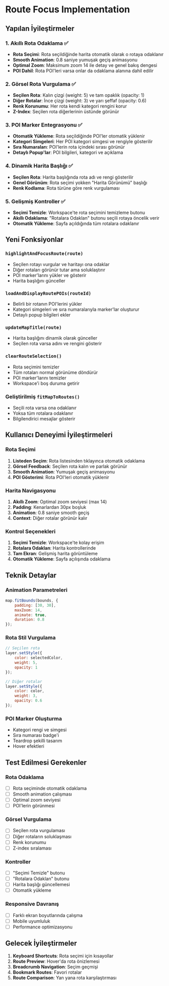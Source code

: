 # Route Focus Implementation

## Yapılan İyileştirmeler

### 1. Akıllı Rota Odaklama ✅
- **Rota Seçimi**: Rota seçildiğinde harita otomatik olarak o rotaya odaklanır
- **Smooth Animation**: 0.8 saniye yumuşak geçiş animasyonu
- **Optimal Zoom**: Maksimum zoom 14 ile detay ve genel bakış dengesi
- **POI Dahil**: Rota POI'leri varsa onlar da odaklama alanına dahil edilir

### 2. Görsel Rota Vurgulama ✅
- **Seçilen Rota**: Kalın çizgi (weight: 5) ve tam opaklık (opacity: 1)
- **Diğer Rotalar**: İnce çizgi (weight: 3) ve yarı şeffaf (opacity: 0.6)
- **Renk Korunumu**: Her rota kendi kategori rengini korur
- **Z-Index**: Seçilen rota diğerlerinin üstünde görünür

### 3. POI Marker Entegrasyonu ✅
- **Otomatik Yükleme**: Rota seçildiğinde POI'ler otomatik yüklenir
- **Kategori Simgeleri**: Her POI kategori simgesi ve rengiyle gösterilir
- **Sıra Numaraları**: POI'lerin rota içindeki sırası görünür
- **Detaylı Popup'lar**: POI bilgileri, kategori ve açıklama

### 4. Dinamik Harita Başlığı ✅
- **Seçilen Rota**: Harita başlığında rota adı ve rengi gösterilir
- **Genel Görünüm**: Rota seçimi yokken "Harita Görünümü" başlığı
- **Renk Kodlama**: Rota türüne göre renk vurgulaması

### 5. Gelişmiş Kontroller ✅
- **Seçimi Temizle**: Workspace'te rota seçimini temizleme butonu
- **Akıllı Odaklama**: "Rotalara Odaklan" butonu seçili rotaya öncelik verir
- **Otomatik Yükleme**: Sayfa açıldığında tüm rotalara odaklanır

## Yeni Fonksiyonlar

### `highlightAndFocusRoute(route)`
- Seçilen rotayı vurgular ve haritayı ona odaklar
- Diğer rotaları görünür tutar ama soluklaştırır
- POI marker'larını yükler ve gösterir
- Harita başlığını günceller

### `loadAndDisplayRoutePOIs(routeId)`
- Belirli bir rotanın POI'lerini yükler
- Kategori simgeleri ve sıra numaralarıyla marker'lar oluşturur
- Detaylı popup bilgileri ekler

### `updateMapTitle(route)`
- Harita başlığını dinamik olarak günceller
- Seçilen rota varsa adını ve rengini gösterir

### `clearRouteSelection()`
- Rota seçimini temizler
- Tüm rotaları normal görünüme döndürür
- POI marker'larını temizler
- Workspace'i boş duruma getirir

### Geliştirilmiş `fitMapToRoutes()`
- Seçili rota varsa ona odaklanır
- Yoksa tüm rotalara odaklanır
- Bilgilendirici mesajlar gösterir

## Kullanıcı Deneyimi İyileştirmeleri

### Rota Seçimi
1. **Listeden Seçim**: Rota listesinden tıklayınca otomatik odaklama
2. **Görsel Feedback**: Seçilen rota kalın ve parlak görünür
3. **Smooth Animation**: Yumuşak geçiş animasyonu
4. **POI Gösterimi**: Rota POI'leri otomatik yüklenir

### Harita Navigasyonu
1. **Akıllı Zoom**: Optimal zoom seviyesi (max 14)
2. **Padding**: Kenarlardan 30px boşluk
3. **Animation**: 0.8 saniye smooth geçiş
4. **Context**: Diğer rotalar görünür kalır

### Kontrol Seçenekleri
1. **Seçimi Temizle**: Workspace'te kolay erişim
2. **Rotalara Odaklan**: Harita kontrollerinde
3. **Tam Ekran**: Gelişmiş harita görüntüleme
4. **Otomatik Yükleme**: Sayfa açılışında odaklama

## Teknik Detaylar

### Animation Parametreleri
```javascript
map.fitBounds(bounds, { 
    padding: [30, 30],
    maxZoom: 14,
    animate: true,
    duration: 0.8
});
```

### Rota Stil Vurgulama
```javascript
// Seçilen rota
layer.setStyle({
    color: selectedColor,
    weight: 5,
    opacity: 1
});

// Diğer rotalar
layer.setStyle({
    color: color,
    weight: 3,
    opacity: 0.6
});
```

### POI Marker Oluşturma
- Kategori rengi ve simgesi
- Sıra numarası badge'i
- Teardrop şekilli tasarım
- Hover efektleri

## Test Edilmesi Gerekenler

### Rota Odaklama
- [ ] Rota seçiminde otomatik odaklama
- [ ] Smooth animation çalışması
- [ ] Optimal zoom seviyesi
- [ ] POI'lerin görünmesi

### Görsel Vurgulama
- [ ] Seçilen rota vurgulaması
- [ ] Diğer rotaların soluklaşması
- [ ] Renk korunumu
- [ ] Z-index sıralaması

### Kontroller
- [ ] "Seçimi Temizle" butonu
- [ ] "Rotalara Odaklan" butonu
- [ ] Harita başlığı güncellemesi
- [ ] Otomatik yükleme

### Responsive Davranış
- [ ] Farklı ekran boyutlarında çalışma
- [ ] Mobile uyumluluk
- [ ] Performance optimizasyonu

## Gelecek İyileştirmeler

1. **Keyboard Shortcuts**: Rota seçimi için kısayollar
2. **Route Preview**: Hover'da rota önizlemesi
3. **Breadcrumb Navigation**: Seçim geçmişi
4. **Bookmark Routes**: Favori rotalar
5. **Route Comparison**: Yan yana rota karşılaştırması